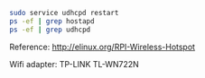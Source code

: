 ```bash
sudo service udhcpd restart
ps -ef | grep hostapd
ps -ef | grep udhcpd
```
Reference:
http://elinux.org/RPI-Wireless-Hotspot

Wifi adapter:
TP-LINK TL-WN722N


